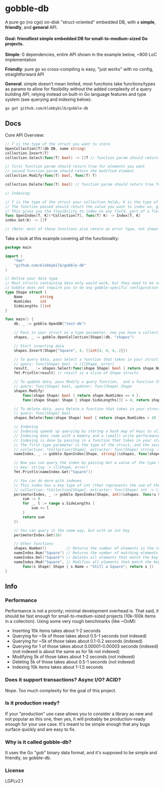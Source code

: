 # gobble-db

A pure go (no cgo) on-disk "struct-oriented" embedded DB, with a **simple**, **friendly**, and **general** API.

#### Goal: friendliest simple embedded DB for small-to-medium-sized Go projects.

**Simple**: 0 dependencies, entire API shown in the example below, ~800 LoC implementation

**Friendly**: pure go so cross-compiling is easy, "just works" with no config, straightforward API

**General**: simple doesn't mean limited, most functions take functions/types as params to allow for flexibility without
the added complexity of a query building API, relying instead on built-in Go language features and type system
(see querying and indexing below).

`go get github.com/blobbybilb/gobble-db`

## Docs

Core API Overview:
```go
// T is the type of the struct you want to store
OpenCollection[T](db DB, name string)
collection.Insert(T)
collection.Select(func(T) bool) -> []T // function param should return true for elements you want to retrieve

// first function param should return true for elements you want
// second function param should return the modified element
collection.Modify(func(T) bool, func(T) T)

collection.Delete(func(T) bool) // function param should return true for elements you want to delete

// Indexing:

// T is the type of the struct your collection holds, K is the type of the index
// The function passed should return the value you want to index on, given a struct of type T
// This gives you the flexibility to index on any field, part of a field, a combination of fields, etc.
func OpenIndex[T, K](*Collection[T], func(T) K) -> Index[T, K]
index.Get(K) -> []T

// (Note: most of these functions also return an error type, not shown here)
```

Take a look at this example covering all the functionality:
```go
package main

import (
	"fmt"
	"github.com/blobbybilb/gobble-db"
)

// Define your data type
// Most structs containing data only would work, but they need to be serializable by the gob package
// Gobble does not require you to do any gobble-specific configuration to your data types
type Shape struct {
	Name        string
	NumSides    int
	SideLengths []int
}

func main() {
	db, _ := gobble.OpenDB("test-db")

	// Pass in your struct as a type parameter, now you have a collection of that struct
	shapes, _ := gobble.OpenCollection[Shape](db, "shapes")

	// Start inserting data
	shapes.Insert(Shape{"Square", 4, []int{4, 4, 4, 2}})

	// To query data, pass Select a function that takes in your struct and returns a boolean <-- that's a "query" function
	// query: func(Shape) bool -> ([]Shape, error)
	result, _ := shapes.Select(func(shape Shape) bool { return shape.NumSides == 4 })
	fmt.Println(result) // result is a slice of Shape structs

	// To update data, pass Modify a query function,  and a function that takes in your struct and returns a modified struct <-- that's an "updater" function
	// query: func(Shape) bool, updater: func(Shape) Shape
	shapes.Modify(
		func(shape Shape) bool { return shape.NumSides == 4 },
		func(shape Shape) Shape { shape.SideLengths[3] = 4; return shape })

	// To delete data, pass Delete a function that takes in your struct and returns a boolean
	// query: func(Shape) bool
	shapes.Delete(func(shape Shape) bool { return shape.NumSides > 10 })

	// Indexing
	// Indexing speeds up querying by storing a hash map of keys to slices of structs in-memory, without an index queries need to scan the entire collection
	// Indexing does come with a memory and a (small) write performance cost, but read performance is greatly improved
	// Indexing is done by passing in a function that takes in your struct and returns a value to index on <- that's an "extractor" function
	// The first type parameter is the type of the struct, and the second type parameter is the type of the index (in this case, string)
	// collection: *Collection[Shape], extractor: func(Shape) string -> (Index[Shape, string], error)
	nameIndex, _ := gobble.OpenIndex[Shape, string](&shapes, func(shape Shape) string { return shape.Name })

	// Now you can query the index by passing Get a value of the type that your extractor function returns (in this case, string)
	// key: string -> ([]Shape, error)
	fmt.Println(nameIndex.Get("Square"))

	// You can do more with indexes
	// This index has a key type of int (that represents the sum of the side lengths of the shape)
	// collection: *Collection[Shape], extractor: func(Shape) int -> (Index[Shape, int], error)
	perimeterIndex, _ := gobble.OpenIndex[Shape, int](&shapes, func(u Shape) int {
		sum := 0
		for _, l := range u.SideLengths {
			sum += l
		}
		return sum
	})

	// You can query it the same way, but with an int key
	perimeterIndex.Get(16)

	// Other functions
	shapes.Number()         // Returns the number of elements in the collection
	nameIndex.Num("Square") // Returns the number of matching elements
	nameIndex.Del("Square") // Deletes all elements that match the key
	nameIndex.Mod("Square", // Modifies all elements that match the key, takes an updater function
		func(s Shape) Shape { s.Name = "Still a Square"; return s })
}
```


## Info

### Performance

Performance is not a priority; minimal development overhead is. That said, it should be fast enough for
small-to-medium-sized projects (10k-100k items in a collection). Using some very rough benchmarks (like ~OoM):
- Inserting 10k items takes about 1-2 seconds
- Querying for ~5k of those takes about 0.5-1 seconds (not indexed)
- Querying for ~5k of those takes about 0.1-0.2 seconds (indexed)
- Querying for 1 of those takes about 0.00001-0.00003 seconds (indexed) (not indexed is about the same as for 5k not indexed)
- Modifying 5k of those takes about 1-2 seconds (not indexed)
- Deleting 5k of those takes about 0.5-1 seconds (not indexed)
- Indexing 10k items takes about 1-1.5 seconds


### Does it support transactions? Async I/O? ACID?

Nope. Too much complexity for the goal of this project.

### Is it production ready?
If your "production" use case allows you to consider a library as new and not popular as this one,
then yes, it will probably be production-ready enough for your use case. It's meant to be simple enough
that any bugs surface quickly and are easy to fix.

### Why is it called gobble-db?
It uses the Go "gob" binary data format, and it's supposed to be simple and friendly, so gobble-db.

### License
LGPLv2.1